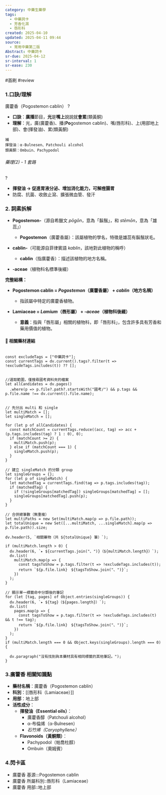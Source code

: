 ```yaml
---
category: 中藥生藥學
tags:
  - 中藥詞卡
  - 芳香化濕
  - 唇形科
created: 2025-04-10
updated: 2025-04-11 09:44
source:
  - 常用中藥第二版
Abstract: 中藥詞卡
sr-due: 2025-04-12
sr-interval: 1
sr-ease: 230
---
```


#首刷 #review

### 1.口訣/理解
廣藿香（Pogostemon cablin）
?
- **口訣**：**廣播**節目，**光**是**嘴上**說說就**會累**(類黃酮)
- **理解**：光，廣(廣藿香)、播(**Po**gostemon cablin)、嘴(唇形科)、上(用部地上部)、會(揮發油)、累(類黃酮)
> 
	補
	揮發油：α-Bulnesen、Patchouli alcohol
	類黃酮：Ombuin、Pachypodol

###### 藥理(2) - 1 套路
?
- **揮發油 → 促進胃液分泌、增加消化能力，可解痙腸胃**  
- 防腐、抗菌、收斂止瀉、擴張微血管、發汗


### 2. 詞素拆解

- **Pogostemon-**（源自希臘文 *pōgōn*，意為「鬍鬚」，和 *stēmōn*，意為「雄蕊」）
  - **Pogostemon**（廣藿香屬）：該屬植物的學名，特徵是雄蕊有鬍鬚狀毛。

- **cablin-**（可能源自菲律賓語 *kablin*，該地對此植物的稱呼）
  - **cablin**（指廣藿香）：描述該植物的地方名稱。

- **-aceae**（植物科名標準後綴）

**完整結構：**

- **Pogostemon cablin = *Pogostemon*（廣藿香屬） + *cablin*（地方名稱）**
  - 指該屬中特定的廣藿香植物。

- **Lamiaceae = *Lamium*（唇形屬） + *-aceae*（植物科後綴）**
  - **意義**：指與「唇形屬」相關的植物科，即「唇形科」，包含許多具有芳香和藥用價值的植物。 



#### 📌 相關藥材連結

```dataviewjs

const excludeTags = ["中藥詞卡"];
const currentTags = dv.current().tags?.filter(t => !excludeTags.includes(t)) ?? [];


//選取範圍，僅搜尋國考資料夾的檔案
let allCandidates = dv.pages()
  .where(p => p.file?.path?.startsWith("國考/") && p.tags && p.file.name !== dv.current().file.name);


// 先分出 multi 和 single
let multiMatch = [];
let singleMatch = [];

for (let p of allCandidates) {
  const matchCount = currentTags.reduce((acc, tag) => acc + (p.tags.includes(tag) ? 1 : 0), 0);
  if (matchCount >= 2) {
    multiMatch.push(p);
  } else if (matchCount === 1) {
    singleMatch.push(p);
  }
}

// 建立 singleMatch 的分類 group
let singleGroups = {};
for (let p of singleMatch) {
  let matchedTag = currentTags.find(tag => p.tags.includes(tag));
  if (matchedTag) {
    if (!singleGroups[matchedTag]) singleGroups[matchedTag] = [];
    singleGroups[matchedTag].push(p);
  }
}

// 合併總筆數（無重複）
let multiPaths = new Set(multiMatch.map(p => p.file.path));
let totalUnique = new Set([...multiMatch, ...singleMatch].map(p => p.file.path)).size;

dv.header(5, `相關藥物（共 ${totalUnique} 筆）`);

if (multiMatch.length > 0) {
  dv.header(6, `▸ ${currentTags.join("、")}（${multiMatch.length}）`);
  dv.list(
    multiMatch.map(p => {
      const tagsToShow = p.tags.filter(t => !excludeTags.includes(t));
      return `${p.file.link}　${tagsToShow.join("、")}`;
    })
  );
}

// 顯示單一標籤命中分類後的筆記
for (let [tag, pages] of Object.entries(singleGroups)) {
  dv.header(6, `▸ ${tag}（${pages.length}）`);
  dv.list(
    pages.map(p => {
      const tagsToShow = p.tags.filter(t => !excludeTags.includes(t) && t !== tag);
      return `${p.file.link}　${tagsToShow.join("、")}`;
    })
  );
}
if (multiMatch.length === 0 && Object.keys(singleGroups).length === 0) {

  dv.paragraph("沒有找到與本藥材具有相同標籤的其他筆記。");
}
````


### 3.廣藿香 相關知識點
- **藥材名稱**：廣藿香（Pogostemon cablin）
- **科別**：[[唇形科（Lamiaceae）]]
- **用部**：地上部
- **活性成分**：
  - **揮發油（Essential oils）**：
    - 廣藿香醇（Patchouli alcohol）
    - α-布倫烯（α-Bulnesen）
    - *石竹烯（Caryophyllene）*
  - **Flavonoids（黃酮類）**：
    - Pachypodol（帕喬杜醇）
    - Ombuin（奧姆賓）


### 4.閃卡區

- 廣藿香 基源:::Pogostemon cablin
- 廣藿香 所屬科別::唇形科（Lamiaceae）
- 廣藿香 用部::地上部

